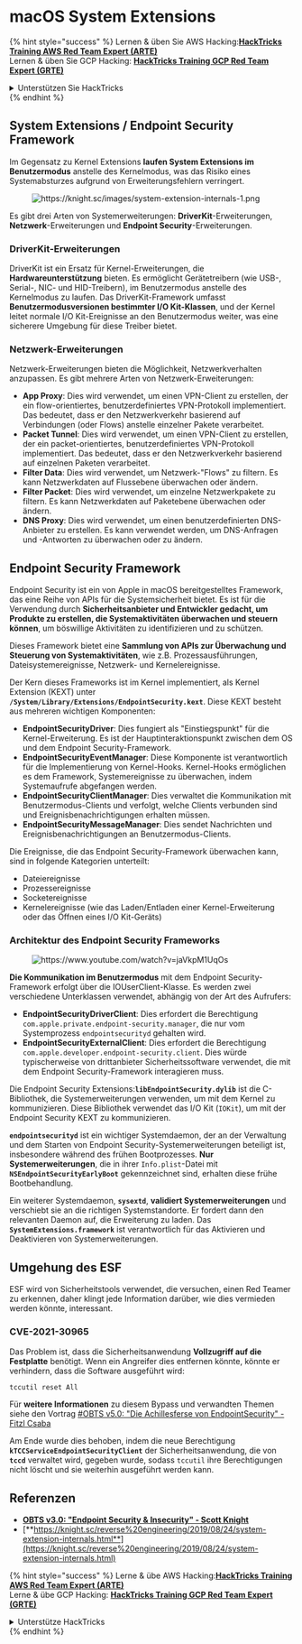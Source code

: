 # macOS System Extensions

{% hint style="success" %}
Lernen & üben Sie AWS Hacking:<img src="/.gitbook/assets/arte.png" alt="" data-size="line">[**HackTricks Training AWS Red Team Expert (ARTE)**](https://training.hacktricks.xyz/courses/arte)<img src="/.gitbook/assets/arte.png" alt="" data-size="line">\
Lernen & üben Sie GCP Hacking: <img src="/.gitbook/assets/grte.png" alt="" data-size="line">[**HackTricks Training GCP Red Team Expert (GRTE)**<img src="/.gitbook/assets/grte.png" alt="" data-size="line">](https://training.hacktricks.xyz/courses/grte)

<details>

<summary>Unterstützen Sie HackTricks</summary>

* Überprüfen Sie die [**Abonnementpläne**](https://github.com/sponsors/carlospolop)!
* **Treten Sie der** 💬 [**Discord-Gruppe**](https://discord.gg/hRep4RUj7f) oder der [**Telegram-Gruppe**](https://t.me/peass) bei oder **folgen** Sie uns auf **Twitter** 🐦 [**@hacktricks\_live**](https://twitter.com/hacktricks\_live)**.**
* **Teilen Sie Hacking-Tricks, indem Sie PRs an die** [**HackTricks**](https://github.com/carlospolop/hacktricks) und [**HackTricks Cloud**](https://github.com/carlospolop/hacktricks-cloud) GitHub-Repos senden.

</details>
{% endhint %}

## System Extensions / Endpoint Security Framework

Im Gegensatz zu Kernel Extensions **laufen System Extensions im Benutzermodus** anstelle des Kernelmodus, was das Risiko eines Systemabsturzes aufgrund von Erweiterungsfehlern verringert.

<figure><img src="../../../.gitbook/assets/image (606).png" alt="https://knight.sc/images/system-extension-internals-1.png"><figcaption></figcaption></figure>

Es gibt drei Arten von Systemerweiterungen: **DriverKit**-Erweiterungen, **Netzwerk**-Erweiterungen und **Endpoint Security**-Erweiterungen.

### **DriverKit-Erweiterungen**

DriverKit ist ein Ersatz für Kernel-Erweiterungen, die **Hardwareunterstützung** bieten. Es ermöglicht Gerätetreibern (wie USB-, Serial-, NIC- und HID-Treibern), im Benutzermodus anstelle des Kernelmodus zu laufen. Das DriverKit-Framework umfasst **Benutzermodusversionen bestimmter I/O Kit-Klassen**, und der Kernel leitet normale I/O Kit-Ereignisse an den Benutzermodus weiter, was eine sicherere Umgebung für diese Treiber bietet.

### **Netzwerk-Erweiterungen**

Netzwerk-Erweiterungen bieten die Möglichkeit, Netzwerkverhalten anzupassen. Es gibt mehrere Arten von Netzwerk-Erweiterungen:

* **App Proxy**: Dies wird verwendet, um einen VPN-Client zu erstellen, der ein flow-orientiertes, benutzerdefiniertes VPN-Protokoll implementiert. Das bedeutet, dass er den Netzwerkverkehr basierend auf Verbindungen (oder Flows) anstelle einzelner Pakete verarbeitet.
* **Packet Tunnel**: Dies wird verwendet, um einen VPN-Client zu erstellen, der ein packet-orientiertes, benutzerdefiniertes VPN-Protokoll implementiert. Das bedeutet, dass er den Netzwerkverkehr basierend auf einzelnen Paketen verarbeitet.
* **Filter Data**: Dies wird verwendet, um Netzwerk-"Flows" zu filtern. Es kann Netzwerkdaten auf Flussebene überwachen oder ändern.
* **Filter Packet**: Dies wird verwendet, um einzelne Netzwerkpakete zu filtern. Es kann Netzwerkdaten auf Paketebene überwachen oder ändern.
* **DNS Proxy**: Dies wird verwendet, um einen benutzerdefinierten DNS-Anbieter zu erstellen. Es kann verwendet werden, um DNS-Anfragen und -Antworten zu überwachen oder zu ändern.

## Endpoint Security Framework

Endpoint Security ist ein von Apple in macOS bereitgestelltes Framework, das eine Reihe von APIs für die Systemsicherheit bietet. Es ist für die Verwendung durch **Sicherheitsanbieter und Entwickler gedacht, um Produkte zu erstellen, die Systemaktivitäten überwachen und steuern können**, um böswillige Aktivitäten zu identifizieren und zu schützen.

Dieses Framework bietet eine **Sammlung von APIs zur Überwachung und Steuerung von Systemaktivitäten**, wie z.B. Prozessausführungen, Dateisystemereignisse, Netzwerk- und Kernelereignisse.

Der Kern dieses Frameworks ist im Kernel implementiert, als Kernel Extension (KEXT) unter **`/System/Library/Extensions/EndpointSecurity.kext`**. Diese KEXT besteht aus mehreren wichtigen Komponenten:

* **EndpointSecurityDriver**: Dies fungiert als "Einstiegspunkt" für die Kernel-Erweiterung. Es ist der Hauptinteraktionspunkt zwischen dem OS und dem Endpoint Security-Framework.
* **EndpointSecurityEventManager**: Diese Komponente ist verantwortlich für die Implementierung von Kernel-Hooks. Kernel-Hooks ermöglichen es dem Framework, Systemereignisse zu überwachen, indem Systemaufrufe abgefangen werden.
* **EndpointSecurityClientManager**: Dies verwaltet die Kommunikation mit Benutzermodus-Clients und verfolgt, welche Clients verbunden sind und Ereignisbenachrichtigungen erhalten müssen.
* **EndpointSecurityMessageManager**: Dies sendet Nachrichten und Ereignisbenachrichtigungen an Benutzermodus-Clients.

Die Ereignisse, die das Endpoint Security-Framework überwachen kann, sind in folgende Kategorien unterteilt:

* Dateiereignisse
* Prozessereignisse
* Socketereignisse
* Kernelereignisse (wie das Laden/Entladen einer Kernel-Erweiterung oder das Öffnen eines I/O Kit-Geräts)

### Architektur des Endpoint Security Frameworks

<figure><img src="../../../.gitbook/assets/image (1068).png" alt="https://www.youtube.com/watch?v=jaVkpM1UqOs"><figcaption></figcaption></figure>

**Die Kommunikation im Benutzermodus** mit dem Endpoint Security-Framework erfolgt über die IOUserClient-Klasse. Es werden zwei verschiedene Unterklassen verwendet, abhängig von der Art des Aufrufers:

* **EndpointSecurityDriverClient**: Dies erfordert die Berechtigung `com.apple.private.endpoint-security.manager`, die nur vom Systemprozess `endpointsecurityd` gehalten wird.
* **EndpointSecurityExternalClient**: Dies erfordert die Berechtigung `com.apple.developer.endpoint-security.client`. Dies würde typischerweise von drittanbieter Sicherheitssoftware verwendet, die mit dem Endpoint Security-Framework interagieren muss.

Die Endpoint Security Extensions:**`libEndpointSecurity.dylib`** ist die C-Bibliothek, die Systemerweiterungen verwenden, um mit dem Kernel zu kommunizieren. Diese Bibliothek verwendet das I/O Kit (`IOKit`), um mit der Endpoint Security KEXT zu kommunizieren.

**`endpointsecurityd`** ist ein wichtiger Systemdaemon, der an der Verwaltung und dem Starten von Endpoint Security-Systemerweiterungen beteiligt ist, insbesondere während des frühen Bootprozesses. **Nur Systemerweiterungen**, die in ihrer `Info.plist`-Datei mit **`NSEndpointSecurityEarlyBoot`** gekennzeichnet sind, erhalten diese frühe Bootbehandlung.

Ein weiterer Systemdaemon, **`sysextd`**, **validiert Systemerweiterungen** und verschiebt sie an die richtigen Systemstandorte. Er fordert dann den relevanten Daemon auf, die Erweiterung zu laden. Das **`SystemExtensions.framework`** ist verantwortlich für das Aktivieren und Deaktivieren von Systemerweiterungen.

## Umgehung des ESF

ESF wird von Sicherheitstools verwendet, die versuchen, einen Red Teamer zu erkennen, daher klingt jede Information darüber, wie dies vermieden werden könnte, interessant.

### CVE-2021-30965

Das Problem ist, dass die Sicherheitsanwendung **Vollzugriff auf die Festplatte** benötigt. Wenn ein Angreifer dies entfernen könnte, könnte er verhindern, dass die Software ausgeführt wird:
```bash
tccutil reset All
```
Für **weitere Informationen** zu diesem Bypass und verwandten Themen siehe den Vortrag [#OBTS v5.0: "Die Achillesferse von EndpointSecurity" - Fitzl Csaba](https://www.youtube.com/watch?v=lQO7tvNCoTI)

Am Ende wurde dies behoben, indem die neue Berechtigung **`kTCCServiceEndpointSecurityClient`** der Sicherheitsanwendung, die von **`tccd`** verwaltet wird, gegeben wurde, sodass `tccutil` ihre Berechtigungen nicht löscht und sie weiterhin ausgeführt werden kann.

## Referenzen

* [**OBTS v3.0: "Endpoint Security & Insecurity" - Scott Knight**](https://www.youtube.com/watch?v=jaVkpM1UqOs)
* [**https://knight.sc/reverse%20engineering/2019/08/24/system-extension-internals.html**](https://knight.sc/reverse%20engineering/2019/08/24/system-extension-internals.html)

{% hint style="success" %}
Lerne & übe AWS Hacking:<img src="/.gitbook/assets/arte.png" alt="" data-size="line">[**HackTricks Training AWS Red Team Expert (ARTE)**](https://training.hacktricks.xyz/courses/arte)<img src="/.gitbook/assets/arte.png" alt="" data-size="line">\
Lerne & übe GCP Hacking: <img src="/.gitbook/assets/grte.png" alt="" data-size="line">[**HackTricks Training GCP Red Team Expert (GRTE)**<img src="/.gitbook/assets/grte.png" alt="" data-size="line">](https://training.hacktricks.xyz/courses/grte)

<details>

<summary>Unterstütze HackTricks</summary>

* Überprüfe die [**Abonnementpläne**](https://github.com/sponsors/carlospolop)!
* **Tritt der** 💬 [**Discord-Gruppe**](https://discord.gg/hRep4RUj7f) oder der [**Telegram-Gruppe**](https://t.me/peass) bei oder **folge** uns auf **Twitter** 🐦 [**@hacktricks\_live**](https://twitter.com/hacktricks\_live)**.**
* **Teile Hacking-Tricks, indem du PRs an die** [**HackTricks**](https://github.com/carlospolop/hacktricks) und [**HackTricks Cloud**](https://github.com/carlospolop/hacktricks-cloud) GitHub-Repos einreichst.

</details>
{% endhint %}
